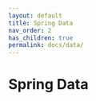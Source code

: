 ```yaml
---
layout: default
title: Spring Data
nav_order: 2
has_children: true
permalink: docs/data/
---
```


# Spring Data
